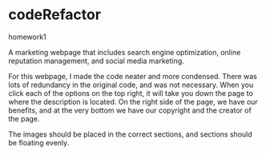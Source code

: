 # codeRefactor
homework1

A marketing webpage that includes search engine optimization, online reputation management, and social media marketing.

For this webpage, I made the code neater and more condensed. There was lots of redundancy in the original code, and was not necessary. 
When you click each of the options on the top right, it will take you down the page to where the description is located. On the right side of the page, we have our benefits, and at the very bottom we have our copyright and the creator of the page. 

The images should be placed in the correct sections, and sections should be floating evenly. 

